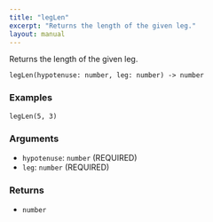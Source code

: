 ```yaml
---
title: "legLen"
excerpt: "Returns the length of the given leg."
layout: manual
---
```


Returns the length of the given leg.



```
legLen(hypotenuse: number, leg: number) -> number
```

### Examples

```kcl
legLen(5, 3)
```

### Arguments

* `hypotenuse`: `number` (REQUIRED)
* `leg`: `number` (REQUIRED)

### Returns

* `number`



